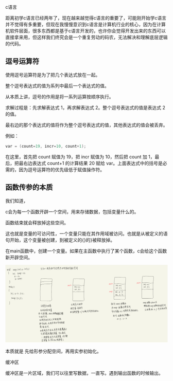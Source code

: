 c语言

距离初学c语言已经两年了，现在越来越觉得c语言的重要了，可能刚开始学c语言并不觉得有多重要，但现在我慢慢意识到c语言是计算机行业的核心，因为在计算机软件层面，很多东西都是基于c语言开发的，也许你会觉得开发出来的东西可以直接拿来用，但这样我们终究会是一个重复劳动的码农，无法解决和理解底层逻辑的代码。







## 逗号运算符

使用逗号运算符是为了把几个表达式放在一起。

整个逗号表达式的值为系列中最后一个表达式的值。

从本质上讲，逗号的作用是将一系列运算按顺序执行。



求解过程是：先求解表达式 1，再求解表达式 2。整个逗号表达式的值是表达式 2 的值。

最右边的那个表达式的值将作为整个逗号表达式的值，其他表达式的值会被丢弃。

例如：

```cpp
var = (count=19, incr=10, count+1);
```

在这里，首先把 count 赋值为 19，把 incr 赋值为 10，然后把 count 加 1，最后，把最右边表达式 count+1 的计算结果 20 赋给 var。上面表达式中的括号是必需的，因为逗号运算符的优先级低于赋值操作符。





## 函数传参的本质

我们知道，

c会为每一个函数开辟一个空间，用来存储数据，包括变量什么的。

函数结束就会释放掉这些空间。

这也就是变量的可访问性，一个变量只能在其作用域被访问。也就是从被定义的语句开始，这个变量被创建，到被定义的{}的}被释放掉。

在main函数中，创建一个变量。如果在主函数中执行了某个函数，c会给这个函数新开辟空间。



![1684243174852](c语言.assets/1684243174852.png)



本质就是  先给形参分配空间，再用实参初始化。



缓冲区



缓冲区是一片区域，我们可以往里写数据，一直写。遇到输出函数的时候输出。



